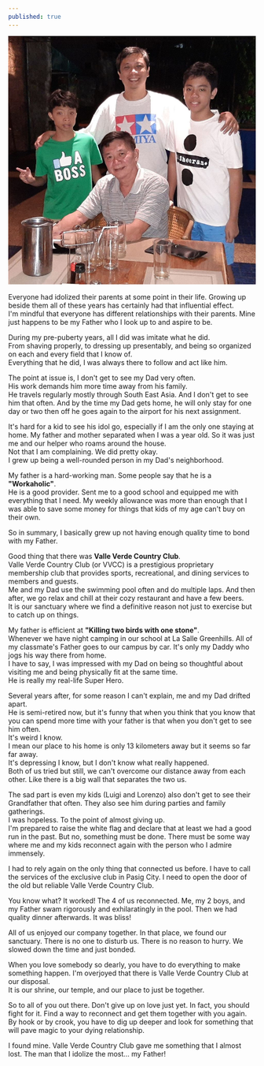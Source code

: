 ```yaml
---
published: true
---
```

![Dad](/images/VVCC.jpg)

Everyone had idolized their parents at some point in their life. Growing up beside them all of these years has certainly had that influential effect.   
I'm mindful that everyone has different relationships with their parents. 
Mine just happens to be my Father who I look up to and aspire to be. 

During my pre-puberty years, all I did was imitate what he did.   
From shaving properly, to dressing up presentably, and being so organized on each and every field that I know of.   
Everything that he did, I was always there to follow and act like him.

The point at issue is, I don't get to see my Dad very often.   
His work demands him more time away from his family.   
He travels regularly mostly through South East Asia. And I don't get to see him that often.
And by the time my Dad gets home, he will only stay for one day or two then off he goes again to the airport for his next assignment.

It's hard for a kid to see his idol go, especially if I am the only one staying at home. 
My father and mother separated when I was a year old. So it was just me and our helper who roams around the house.   
Not that I am complaining. We did pretty okay.   
I grew up being a well-rounded person in my Dad's neighborhood. 

My father is a hard-working man. Some people say that he is a **"Workaholic"**.   
He is a good provider. Sent me to a good school and equipped me with everything that I need.
My weekly allowance was more than enough that I was able to save some money for things that kids of my age can't buy on their own.

So in summary, I basically grew up not having enough quality time to bond with my Father.

Good thing that there was **Valle Verde Country Club**.   
Valle Verde Country Club (or VVCC) is a prestigious proprietary membership club that provides sports, recreational, and dining services to members and guests.   
Me and my Dad use the swimming pool often and do multiple laps. And then after, we go relax and chill at their cozy restaurant and have a few beers.   
It is our sanctuary where we find a definitive reason not just to exercise but to catch up on things. 

My father is efficient at **"Killing two birds with one stone"**.   
Whenever we have night camping in our school at La Salle Greenhills. 
All of my classmate's Father goes to our campus by car. 
It's only my Daddy who jogs his way there from home.   
I have to say, I was impressed with my Dad on being so thoughtful about visiting me and being physically fit at the same time.   
He is really my real-life Super Hero.

Several years after, for some reason I can't explain, me and my Dad drifted apart.   
He is semi-retired now, but it's funny that when you think that you know that you can spend more time with your father is that when you don't get to see him often.   
It's weird I know.   
I mean our place to his home is only 13 kilometers away but it seems so far far away.   
It's depressing I know, but I don't know what really happened.   
Both of us tried but still, we can't overcome our distance away from each other. Like there is a big wall that separates the two us.

The sad part is even my kids (Luigi and Lorenzo) also don't get to see their Grandfather that often. They also see him during parties and family gatherings.   
I was hopeless. To the point of almost giving up.   
I'm prepared to raise the white flag and declare that at least we had a good run in the past. 
But no, something must be done. There must be some way where me and my kids reconnect again with the person who I admire immensely. 

I had to rely again on the only thing that connected us before. I have to call the services of the exclusive club in Pasig City.
I need to open the door of the old but reliable Valle Verde Country Club.

You know what? It worked! 
The 4 of us reconnected. Me, my 2 boys, and my Father swam rigorously and exhilaratingly in the pool. Then we had quality dinner afterwards. 
It was bliss!

All of us enjoyed our company together. In that place, we found our sanctuary. There is no one to disturb us. There is no reason to hurry. 
We slowed down the time and just bonded. 

When you love somebody so dearly, you have to do everything to make something happen. 
I'm overjoyed that there is Valle Verde Country Club at our disposal.  
It is our shrine, our temple, and our place to just be together.

So to all of you out there. Don't give up on love just yet. 
In fact, you should fight for it. 
Find a way to reconnect and get them together with you again.
By hook or by crook, you have to dig up deeper and look for something that will pave magic to your dying relationship.

I found mine. Valle Verde Country Club gave me something that I almost lost.
The man that I idolize the most... my Father!  
